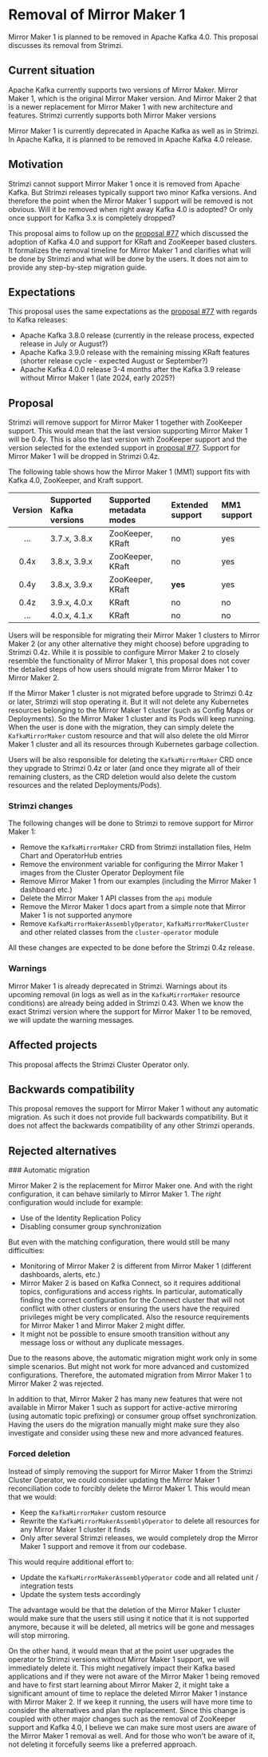 # Removal of Mirror Maker 1

Mirror Maker 1 is planned to be removed in Apache Kafka 4.0.
This proposal discusses its removal from Strimzi.

## Current situation

Apache Kafka currently supports two versions of Mirror Maker.
Mirror Maker 1, which is the original Mirror Maker version.
And Mirror Maker 2 that is a newer replacement for Mirror Maker 1 with new architecture and features.
Strimzi currently supports both Mirror Maker versions

Mirror Maker 1 is currently deprecated in Apache Kafka as well as in Strimzi.
In Apache Kafka, it is planned to be removed in Apache Kafka 4.0 release.

## Motivation

Strimzi cannot support Mirror Maker 1 once it is removed from Apache Kafka.
But Strimzi releases typically support two minor Kafka versions.
And therefore the point when the Mirror Maker 1 support will be removed is not obvious.
Will it be removed when right away Kafka 4.0 is adopted?
Or only once support for Kafka 3.x is completely dropped?

This proposal aims to follow up on the [proposal #77](https://github.com/strimzi/proposals/blob/main/077-support-for-kafka-4.0.md) which discussed the adoption of Kafka 4.0 and support for KRaft and ZooKeeper based clusters.
It formalizes the removal timeline for Mirror Maker 1 and clarifies what will be done by Strimzi and what will be done by the users.
It does not aim to provide any step-by-step migration guide.

## Expectations

This proposal uses the same expectations as the [proposal #77](https://github.com/strimzi/proposals/blob/main/077-support-for-kafka-4.0.md) with regards to Kafka releases:
* Apache Kafka 3.8.0 release (currently in the release process, expected release in July or August?)
* Apache Kafka 3.9.0 release with the remaining missing KRaft features (shorter release cycle - expected August or September?)
* Apache Kafka 4.0.0 release 3-4 months after the Kafka 3.9 release without Mirror Maker 1 (late 2024, early 2025?)

## Proposal

Strimzi will remove support for Mirror Maker 1 together with ZooKeeper support.
This would mean that the last version supporting Mirror Maker 1 will be 0.4y.
This is also the last version with ZooKeeper support and the version selected for the extended support in [proposal #77](https://github.com/strimzi/proposals/blob/main/077-support-for-kafka-4.0.md).
Support for Mirror Maker 1 will be dropped in Strimzi 0.4z.

The following table shows how the Mirror Maker 1 (MM1) support fits with Kafka 4.0, ZooKeeper, and Kraft support.

| Version | Supported Kafka versions | Supported metadata modes | Extended support | MM1 support |
| :-----: |:-------------------------|:-------------------------|:-----------------|:------------|
| ...     | 3.7.x, 3.8.x             | ZooKeeper, KRaft         | no               | yes         |
| 0.4x    | 3.8.x, 3.9.x             | ZooKeeper, KRaft         | no               | yes         |
| 0.4y    | 3.8.x, 3.9.x             | ZooKeeper, KRaft         | **yes**          | yes         |
| 0.4z    | 3.9.x, 4.0.x             | KRaft                    | no               | no          |
| ...     | 4.0.x, 4.1.x             | KRaft                    | no               | no          |

Users will be responsible for migrating their Mirror Maker 1 clusters to Mirror Maker 2 (or any other alternative they might choose) before upgrading to Strimzi 0.4z.
While it is possible to configure Mirror Maker 2 to closely resemble the functionality of Mirror Maker 1, this proposal does not cover the detailed steps of how users should migrate from Mirror Maker 1 to Mirror Maker 2.

If the Mirror Maker 1 cluster is not migrated before upgrade to Strimzi 0.4z or later, Strimzi will stop operating it.
But it will not delete any Kubernetes resources belonging to the Mirror Maker 1 cluster (such as Config Maps or Deployments).
So the Mirror Maker 1 cluster and its Pods will keep running.
When the user is done with the migration, they can simply delete the `KafkaMirrorMaker` custom resource and that will also delete the old Mirror Maker 1 cluster and all its resources through Kubernetes garbage collection.

Users will be also responsible for deleting the `KafkaMirrorMaker` CRD once they upgrade to Strimzi 0.4z or later (and once they migrate all of their remaining clusters, as the CRD deletion would also delete the custom resources and the related Deployments/Pods).

### Strimzi changes

The following changes will be done to Strimzi to remove support for Mirror Maker 1:
* Remove the `KafkaMirrorMaker` CRD from Strimzi installation files, Helm Chart and OperatorHub entries
* Remove the environment variable for configuring the Mirror Maker 1 images from the Cluster Operator Deployment file
* Remove Mirror Maker 1 from our examples (including the Mirror Maker 1 dashboard etc.)
* Delete the Mirror Maker 1 API classes from the `api` module
* Remove the Mirror Maker 1 docs apart from a simple note that Mirror Maker 1 is not supported anymore
* Remove `KafkaMirrorMakerAssemblyOperator`, `KafkaMirrorMakerCluster` and other related classes from the `cluster-operator` module

All these changes are expected to be done before the Strimzi 0.4z release.

### Warnings

Mirror Maker 1 is already deprecated in Strimzi.
Warnings about its upcoming removal (in logs as well as in the `KafkaMirrorMaker` resource conditions) are already being added in Strimzi 0.43.
When we know the exact Strimzi version where the support for Mirror Maker 1 to be removed, we will update the warning messages.

## Affected projects

This proposal affects the Strimzi Cluster Operator only.

## Backwards compatibility

This proposal removes the support for Mirror Maker 1 without any automatic migration.
As such it does not provide full backwards compatibility.
But it does not affect the backwards compatibility of any other Strimzi operands.

## Rejected alternatives

### Automatic migration

Mirror Maker 2 is the replacement for Mirror Maker one.
And with the right configuration, it can behave similarly to Mirror Maker 1.
The _right_ configuration would include for example:
* Use of the Identity Replication Policy
* Disabling consumer group synchronization

But even with the matching configuration, there would still be many difficulties:
* Monitoring of Mirror Maker 2 is different from Mirror Maker 1 (different dashboards, alerts, etc.)
* Mirror Maker 2 is based on Kafka Connect, so it requires additional topics, configurations and access rights.
  In particular, automatically finding the correct configuration for the Connect cluster that will not conflict with other clusters or ensuring the users have the required privileges might be very complicated.
  Also the resource requirements for Mirror Maker 1 and Mirror Maker 2 might differ.
* It might not be possible to ensure smooth transition without any message loss or without any duplicate messages.

Due to the reasons above, the automatic migration might work only in some simple scenarios.
But might not work for more advanced and customized configurations.
Therefore, the automated migration from Mirror Maker 1 to Mirror Maker 2 was rejected.

In addition to that, Mirror Maker 2 has many new features that were not available in Mirror Maker 1 such as support for active-active mirroring (using automatic topic prefixing) or consumer group offset synchronization.
Having the users do the migration manually might make sure they also investigate and consider using these new and more advanced features.

### Forced deletion

Instead of simply removing the support for Mirror Maker 1 from the Strimzi Cluster Operator, we could consider updating the Mirror Maker 1 reconciliation code to forcibly delete the Mirror Maker 1.
This would mean that we would:
* Keep the `KafkaMirrorMaker` custom resource
* Rewrite the `KafkaMirrorMakerAssemblyOperator` to delete all resources for any Mirror Maker 1 cluster it finds
* Only after several Strimzi releases, we would completely drop the Mirror Maker 1 support and remove it from our codebase.

This would require additional effort to:
* Update the `KafkaMirrorMakerAssemblyOperator` code and all related unit / integration tests
* Update the system tests accordingly

The advantage would be that the deletion of the Mirror Maker 1 cluster would make sure that the users still using it notice that it is not supported anymore, because it will be deleted, all metrics will be gone and messages will stop mirroring.

On the other hand, it would mean that at the point user upgrades the operator to Strimzi versions without Mirror Maker 1 support, we will immediately delete it.
This might negatively impact their Kafka based applications and if they were not aware of the Mirror Maker 1 being removed and have to first start learning about Mirror Maker 2, it might take a significant amount of time to replace the deleted Mirror Maker 1 instance with Mirror Maker 2.
If we keep it running, the users will have more time to consider the alternatives and plan the replacement.
Since this change is coupled with other major changes such as the removal of ZooKeeper support and Kafka 4.0, I believe we can make sure most users are aware of the Mirror Maker 1 removal as well.
And for those who won't be aware of it, not deleting it forcefully seems like a preferred approach.
